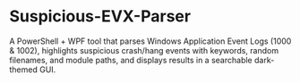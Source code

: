 # Suspicious-EVX-Parser
A PowerShell + WPF tool that parses Windows Application Event Logs (1000 &amp; 1002), highlights suspicious crash/hang events with keywords, random filenames, and module paths, and displays results in a searchable dark-themed GUI.
